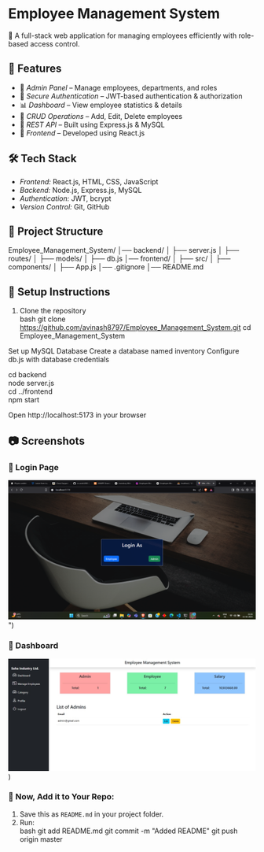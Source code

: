 # Employee Management System  
🚀 A full-stack web application for managing employees efficiently with role-based access control.  

## 📌 Features
- 🏢 *Admin Panel* – Manage employees, departments, and roles  
- 🔐 *Secure Authentication* – JWT-based authentication & authorization  
- 📊 *Dashboard* – View employee statistics & details  
- 📝 *CRUD Operations* – Add, Edit, Delete employees  
- 📡 *REST API* – Built using Express.js & MySQL  
- 🎨 *Frontend* – Developed using React.js  

## 🛠 Tech Stack
- *Frontend:* React.js, HTML, CSS, JavaScript  
- *Backend:* Node.js, Express.js, MySQL  
- *Authentication:* JWT, bcrypt  
- *Version Control:* Git, GitHub  

## 📂 Project Structure

Employee_Management_System/ │── backend/
│ ├── server.js
│ ├── routes/
│ ├── models/
│ ├── db.js
│── frontend/
│ ├── src/
│ ├── components/
│ ├── App.js
│── .gitignore
│── README.md


## 🚀 Setup Instructions
1. Clone the repository  
   bash
   git clone https://github.com/avinash8797/Employee_Management_System.git
   cd Employee_Management_System

Set up MySQL Database
Create a database named inventory
Configure db.js with database credentials


cd backend  
node server.js  
cd ../frontend  
npm start  


Open http://localhost:5173 in your browser


## 📷 Screenshots

### 🔹 Login Page
![Login Page](https://github.com/m-anish2003/Employee_Management_System/blob/master/Project%20Visuals/Screenshot%202025-02-11%20212631.png)")

### 🔹 Dashboard
![Dashboard](https://github.com/m-anish2003/Employee_Management_System/blob/master/Project%20Visuals/WhatsApp%20Image%202025-02-12%20at%2021.54.15_8206a5bc.jpg))



### 🚀 Now, Add it to Your Repo:
1. Save this as `README.md` in your project folder.  
2. Run:  
   bash
   git add README.md
   git commit -m "Added README"
   git push origin master
